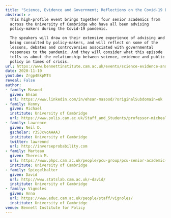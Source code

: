 ```yaml
---
title: "Science, Evidence and Government; Reflections on the Covid-19 Experience"
abstract: >
  This high-profile event brings together four senior academics from
  across the University of Cambridge who have all been advising
  policy-makers during the Covid-19 pandemic.

  The speakers will draw on their extensive experience of advising and
  being consulted by policy-makers, and will reflect on some of the
  lessons, debates and controversies associated with governmental
  responses to the pandemic. And they will consider what this episode
  tells us about the relationship between science, evidence and public
  policy in times of crisis.
url: https://www.bennettinstitute.cam.ac.uk/events/science-evidence-and-government/
date: 2020-11-10
youtube: Zrgp4BkpMT4
reveal: False
author:
- family: Masood
  given: Ehsan
  url: https://www.linkedin.com/in/ehsan-masood/?originalSubdomain=uk
- family: Kenny
  given: Michael
  institute: University of Cambridge
  url: https://www.polis.cam.ac.uk/Staff_and_Students/professor-micheal-kenny
- family: Lawrence
  given: Neil D.
  gscholar: r3SJcvoAAAAJ
  institute: University of Cambridge
  twitter: lawrennd
  url: http://inverseprobability.com
- family: Marteau
  given: Theresa M.
  url: https://www.phpc.cam.ac.uk/people/pcu-group/pcu-senior-academic-staff/theresa-marteau/
  institute: University of Cambridge
- family: Spiegelhalter
  given: David
  url: http://www.statslab.cam.ac.uk/~david/
  institute: University of Cambridge
- family: Vignoles
  given: Anna
  url: https://www.educ.cam.ac.uk/people/staff/vignoles/
  institute: University of Cambridge
venue: Bennett Institute for Policy
---
```


